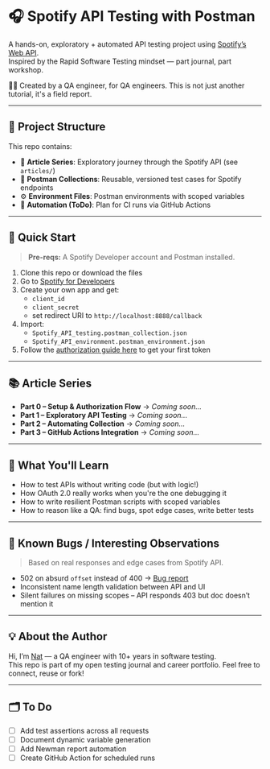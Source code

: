 # 🎧 Spotify API Testing with Postman

A hands-on, exploratory + automated API testing project using [Spotify’s Web API](https://developer.spotify.com/documentation/web-api).  
Inspired by the Rapid Software Testing mindset — part journal, part workshop.

👩‍💻 Created by a QA engineer, for QA engineers. This is not just another tutorial, it's a field report.

---

## 🧭 Project Structure

This repo contains:

- 📄 **Article Series**: Exploratory journey through the Spotify API (see `articles/`)
- 🧪 **Postman Collections**: Reusable, versioned test cases for Spotify endpoints
- ⚙️ **Environment Files**: Postman environments with scoped variables
- 🤖 **Automation (ToDo)**: Plan for CI runs via GitHub Actions

---

## 🚀 Quick Start

> **Pre-reqs:** A Spotify Developer account and Postman installed.

1. Clone this repo or download the files
2. Go to [Spotify for Developers](https://developer.spotify.com/dashboard/)
3. Create your own app and get:
   - `client_id`
   - `client_secret`
   - set redirect URI to `http://localhost:8888/callback`
4. Import:
   - `Spotify_API_testing.postman_collection.json`
   - `Spotify_API_environment.postman_environment.json`
5. Follow the [authorization guide here](./articles/spotify-0-setup.md) to get your first token

---

## 📚 Article Series

- **Part 0 – Setup & Authorization Flow** → _Coming soon..._
- **Part 1 – Exploratory API Testing** → _Coming soon..._
- **Part 2 – Automating Collection** → _Coming soon..._
- **Part 3 – GitHub Actions Integration** → _Coming soon..._

---

## 🔬 What You'll Learn

- How to test APIs without writing code (but with logic!)
- How OAuth 2.0 really works when you're the one debugging it
- How to write resilient Postman scripts with scoped variables
- How to reason like a QA: find bugs, spot edge cases, write better tests

---

## 🐛 Known Bugs / Interesting Observations

> Based on real responses and edge cases from Spotify API.

- 502 on absurd `offset` instead of 400 → [Bug report](./articles/spotify-1-exploration.md#bug1)
- Inconsistent name length validation between API and UI
- Silent failures on missing scopes – API responds 403 but doc doesn’t mention it

---

## 💡 About the Author

Hi, I’m [Nat](https://www.linkedin.com/in/natashatereshchenko/) — a QA engineer with 10+ years in software testing.  
This repo is part of my open testing journal and career portfolio. Feel free to connect, reuse or fork!

---

## 🗂️ To Do

- [ ] Add test assertions across all requests
- [ ] Document dynamic variable generation
- [ ] Add Newman report automation
- [ ] Create GitHub Action for scheduled runs
